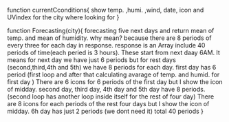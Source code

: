 
function currentCconditions{
  show temp. ,humi. ,wind, date, icon and UVindex for the city where looking for
}

function Forecasting(city){ 
  forecasting five next days and return mean of temp. and mean of humidity. why mean? because there are 8 periods of every three for each day in response.
  response is an Array include 40 periods of time(each peried is 3 hours). These start from next daay 6AM. 
  It means for next day we have just 6 periods but for rest days (second,third,4th and 5th) we have 8 periods for each day.
  first day has 6 period (first loop and after that calculating avarage of temp. and humid. for first day )
  There are 6 icons for 6 periods of the first day but I show the icon of midday.
  second day, third day, 4th day and 5th day have 8 periods. (second loop has another loop inside itself for the rest of four day)
  There are 8 icons for each periods of the rest four days but I show the icon of midday.
  6h day has just 2 periods (we dont need it)
  total 40 periods
} 
